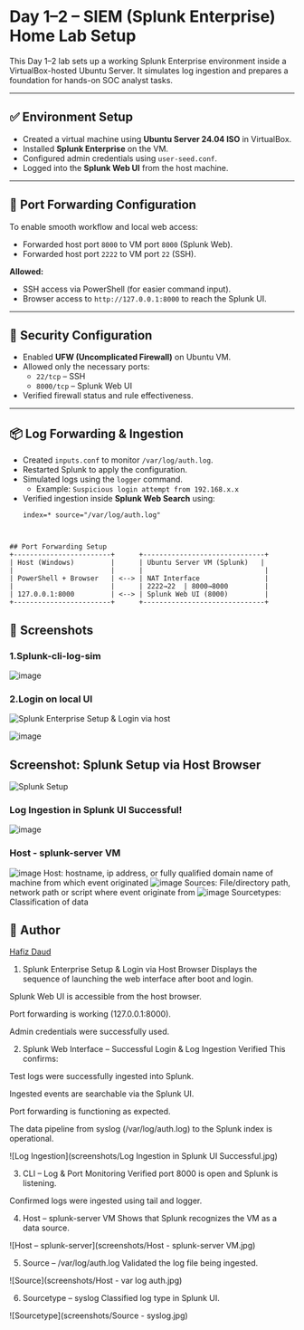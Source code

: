 # Day 1–2 – SIEM (Splunk Enterprise) Home Lab Setup

This Day 1–2 lab sets up a working Splunk Enterprise environment inside a VirtualBox-hosted Ubuntu Server. It simulates log ingestion and prepares a foundation for hands-on SOC analyst tasks.

---

## ✅ Environment Setup

- Created a virtual machine using **Ubuntu Server 24.04 ISO** in VirtualBox.
- Installed **Splunk Enterprise** on the VM.
- Configured admin credentials using `user-seed.conf`.
- Logged into the **Splunk Web UI** from the host machine.

---

## 🔁 Port Forwarding Configuration

To enable smooth workflow and local web access:

- Forwarded host port `8000` to VM port `8000` (Splunk Web).
- Forwarded host port `2222` to VM port `22` (SSH).

**Allowed:**
- SSH access via PowerShell (for easier command input).
- Browser access to `http://127.0.0.1:8000` to reach the Splunk UI.

---

## 🔐 Security Configuration

- Enabled **UFW (Uncomplicated Firewall)** on Ubuntu VM.
- Allowed only the necessary ports:
  - `22/tcp` – SSH  
  - `8000/tcp` – Splunk Web UI  
- Verified firewall status and rule effectiveness.

---

## 📦 Log Forwarding & Ingestion

- Created `inputs.conf` to monitor `/var/log/auth.log`.
- Restarted Splunk to apply the configuration.
- Simulated logs using the `logger` command.
  - Example: `Suspicious login attempt from 192.168.x.x`
- Verified ingestion inside **Splunk Web Search** using:
  ```spl
  index=* source="/var/log/auth.log"



```
## Port Forwarding Setup
+------------------------+      +------------------------------+
| Host (Windows)         |      | Ubuntu Server VM (Splunk)   |
|                        |      |                              |
| PowerShell + Browser   | <--> | NAT Interface                |
|                        |      | 2222→22  | 8000→8000         |
| 127.0.0.1:8000         | <--> | Splunk Web UI (8000)         |
+------------------------+      +------------------------------+
```
## 📸 Screenshots

### 1.Splunk-cli-log-sim
![image](https://github.com/user-attachments/assets/db258e74-0332-4c1c-a9f2-6d30b075194a)

### 2.Login on local UI
![Splunk Enterprise Setup & Login via host](screenshots/Splunk%20Enterprise%20Setup%20%26%20Login%20via%20host.png)

![image](https://github.com/user-attachments/assets/a67efd82-456d-49a7-b37c-487ecd2bca81)

## Screenshot: Splunk Setup via Host Browser

![Splunk Setup](screenshots/Splunk%20Enterprise%20Setup%20%26%20Login%20via%20host.png)


### Log Ingestion in Splunk UI Successful!
![image](https://github.com/user-attachments/assets/ba3c2ce8-c246-42d7-9511-c1a515ad5dab)

### Host - splunk-server VM
![image](https://github.com/user-attachments/assets/8b2f88b3-05d1-4f19-a59f-cdca0269b93a)
Host: hostname, ip address, or fully qualified domain name of machine from which event originated
![image](https://github.com/user-attachments/assets/ffbd2da3-60b6-480f-859f-5ed565ce933d)
Sources: File/directory path, network path or script where event originate from
![image](https://github.com/user-attachments/assets/5dab44bb-dbe3-429c-bc37-62aa1e86f501)
Sourcetypes: Classification of data



## 🔗 Author

[Hafiz Daud](https://www.linkedin.com/in/muhdhafizdaud/)








1. Splunk Enterprise Setup & Login via Host Browser
Displays the sequence of launching the web interface after boot and login.

Splunk Web UI is accessible from the host browser.

Port forwarding is working (127.0.0.1:8000).

Admin credentials were successfully used.


2. Splunk Web Interface – Successful Login & Log Ingestion Verified
This confirms:

Test logs were successfully ingested into Splunk.

Ingested events are searchable via the Splunk UI.

Port forwarding is functioning as expected.

The data pipeline from syslog (/var/log/auth.log) to the Splunk index is operational.

![Log Ingestion](screenshots/Log Ingestion in Splunk UI Successful.jpg)

3. CLI – Log & Port Monitoring
Verified port 8000 is open and Splunk is listening.

Confirmed logs were ingested using tail and logger.


4. Host – splunk-server VM
Shows that Splunk recognizes the VM as a data source.

![Host – splunk-server](screenshots/Host - splunk-server VM.jpg)

5. Source – /var/log/auth.log
Validated the log file being ingested.

![Source](screenshots/Host - var log auth.jpg)

6. Sourcetype – syslog
Classified log type in Splunk UI.

![Sourcetype](screenshots/Source - syslog.jpg)



